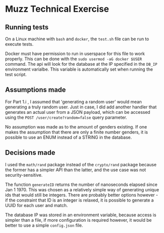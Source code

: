 # Muzz Technical Exercise

## Running tests
On a Linux machine with `bash` and `docker`, the `test.sh` file can be run to execute tests.

Docker must have permission to run in userspace for this file to work properly.
This can be done with the `sudo usermod -aG docker $USER` command. The api will look for the database at the IP specified in the `DB_IP` environment varialbe. This variable is
automatically set when running the test script.

## Assumptions made
For Part 1.i , I assumed that 'generating a random user' would mean generating a truly random user.
Just in case, I did add another handler that generates an actual user from a JSON payload, which can be accessed using the `POST /user/create?random=false` query parameter.

No assumption was made as to the amount of genders existing.
If one makes the assumption that there are only a finite number genders,
it is possible to use an ENUM instead of a STRING in the database.


## Decisions made
I used the `math/rand` package instead of the `crypto/rand` package because the former has a simpler API than the latter, and the use case was not security-sensitive.

The function `generateID` returns the number of nanoseconds elapsed since Jan 1 1970. This was chosen as a relatively simple way of generating unique ids that would still be integers.
There are probably better options however - if the constraint that ID is an integer is relaxed, it is possible to generate a UUID for each user and match.

The database IP was stored in an environment variable, because access is simpler than a file, if more configuration is required however, it would be better to use a simple `config.json` file.

